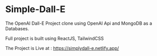 # Simple-Dall-E
The OpenAI Dall-E Project clone using OpenAI Api and MongoDB as a Databases.


Full project is built using ReactJS, TailwindCSS


The Project is Live at : https://simplydall-e.netlify.app/
